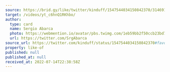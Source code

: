```yaml
---
source: https://brid.gy/like/twitter/kinduff/1547544034150842370/314691580
target: /videos/yt_c6hnQ1RKhbo/
author:
  type: card
  name: Sergio Abarca
  photo: https://webmention.io/avatar/pbs.twimg.com/1eb59bb2f50ccb23bd7e2ca0177a9410a2601eaacfeb2be99623af2ef014912d.jpg
  url: https://twitter.com/SrgAbarca
source_url: https://twitter.com/kinduff/status/1547544034150842370#favorited-by-314691580
property: like-of
published: null
published_at: null
received_at: 2022-07-14T22:38:58Z
---
```


